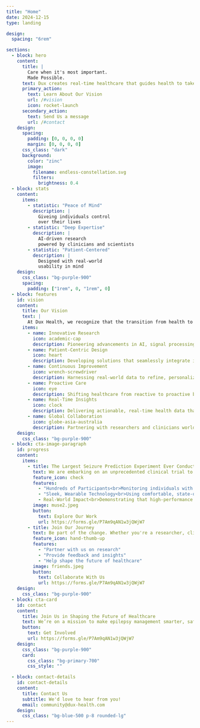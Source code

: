 ```yaml
---
title: "Home"
date: 2024-12-15
type: landing

design:
  spacing: "6rem"

sections:
  - block: hero
    content:
      title: |
        Care when it's most important. 
        Made Possible.
      text: Dux creates real-time healthcare that guides health to take the right path at critical crossroads in life.
      primary_action:
        text: Learn About Our Vision
        url: /#vision
        icon: rocket-launch
      secondary_action:
        text: Send Us a message
        url: /#contact
    design:
      spacing:
        padding: [0, 0, 0, 0]
        margin: [0, 0, 0, 0]
      css_class: "dark"
      background:
        color: "zinc"
        image:
          filename: endless-constellation.svg
          filters:
            brightness: 0.4
  - block: stats
    content:
      items:
        - statistic: "Peace of Mind"
          description: |
            Giveing individuals control 
            over their lives
        - statistic: "Deep Expertise"
          description: |
            AI-driven research  
            powered by clinicians and scientists
        - statistic: "Patient-Centered"
          description: |
            Designed with real-world  
            usability in mind
    design:
      css_class: "bg-purple-900"
      spacing:
        padding: ["1rem", 0, "1rem", 0]
  - block: features
    id: vision
    content:
      title: Our Vision
      text: |
        At Dux Health, we recognize that the transition from health to illness is often shaped by a few critical events or periods—moments like strokes, heart attacks, or seizures that profoundly impact a person’s health journey. While modern medicine is adept at managing the consequences of these events, it often falls short in being present at the pivotal moments when timely intervention could change everything. These life-altering events frequently occur outside healthcare settings, leaving individuals without immediate access to the care they urgently need. <br><br>Our vision is to transform healthcare by creating real-time systems that provide care precisely when it matters most. Through advanced AI, wearable technologies, and personalized medicine, Dux ensures that health takes the right path at life’s critical crossroads.<br><br>Care when it’s most important. Made possible.
      items:
        - name: Innovative Research
          icon: academic-cap
          description: Pioneering advancements in AI, signal processing, and neuroscience to deliver real-time interventions at life’s critical moments.
        - name: Patient-Centric Design
          icon: heart
          description: Developing solutions that seamlessly integrate into daily life, empowering individuals with timely care when it matters most.
        - name: Continuous Improvement
          icon: wrench-screwdriver
          description: Harnessing real-world data to refine, personalize, and enhance outcomes, ensuring health takes the right path.
        - name: Proactive Care
          icon: eye
          description: Shifting healthcare from reactive to proactive by addressing critical moments to prevent crises before they occur.
        - name: Real-Time Insights
          icon: clock
          description: Delivering actionable, real-time health data that empowers patients and healthcare providers to make life-saving decisions.
        - name: Global Collaboration
          icon: globe-asia-australia
          description: Partnering with researchers and clinicians worldwide to revolutionize healthcare through real-time, life-changing solutions.
    design:
      css_class: "bg-purple-900"
  - block: cta-image-paragraph
    id: progress
    content:
      items:
        - title: The Largest Seizure Prediction Experiment Ever Conducted
          text: We are embarking on an unprecedented clinical trial to validate real-world seizure prediction.
          feature_icon: check
          features:
            - "Hundreds of Participants<br>Monitoring individuals with epilepsy over several months to gather extensive, real-world data."
            - "Sleek, Wearable Technology<br>Using comfortable, state-of-the-art wearables that seamlessly integrate into daily life."
            - Real-World Impact<br>Demonstrating that high-performance seizure prediction is achievable outside clinical settings, empowering patients to live with confidence and control.
          image: muse2.jpeg
          button:
            text: Explore Our Work
            url: https://forms.gle/P7Am9qAN1w3jQWjW7
        - title: Join Our Journey
          text: Be part of the change. Whether you're a researcher, clinician, or advocate, we’d love to collaborate.
          feature_icon: hand-thumb-up
          features:
            - "Partner with us on research"
            - "Provide feedback and insights"
            - "Help shape the future of healthcare"
          image: friends.jpeg
          button:
            text: Collaborate With Us
            url: https://forms.gle/P7Am9qAN1w3jQWjW7
    design:
      css_class: "bg-purple-900"
  - block: cta-card
    id: contact
    content:
      title: Join Us in Shaping the Future of Healthcare
      text: We’re on a mission to make epilepsy management smarter, safer, and more personalized.
      button:
        text: Get Involved
        url: https://forms.gle/P7Am9qAN1w3jQWjW7
    design:
      css_class: "bg-purple-900"
      card:
        css_class: "bg-primary-700"
        css_style: ""

  - block: contact-details
    id: contact-details
    content:
      title: Contact Us
      subtitle: We'd love to hear from you!
      email: community@dux-health.com
    design:
      css_class: "bg-blue-500 p-8 rounded-lg"
---
```

